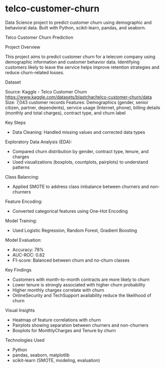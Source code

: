 # telco-customer-churn
Data Science project to predict customer churn using demographic and behavioral data. Built with Python, scikit-learn, pandas, and seaborn.

Telco Customer Churn Prediction

Project Overview

This project aims to predict customer churn for a telecom company using demographic information and customer behavior data. Identifying customers likely to leave the service helps improve retention strategies and reduce churn-related losses.

Dataset

Source: Kaggle - Telco Customer Churn https://www.kaggle.com/datasets/blastchar/telco-customer-churn/data
Size: 7,043 customer records
Features: Demographics (gender, senior citizen, partner, dependents), service usage (Internet, phone), billing details (monthly and total charges), contract type, and churn label

Key Steps
- Data Cleaning: Handled missing values and corrected data types

Exploratory Data Analysis (EDA):
- Compared churn distribution by gender, contract type, tenure, and charges
- Used visualizations (boxplots, countplots, pairplots) to understand patterns

Class Balancing:
- Applied SMOTE to address class imbalance between churners and non-churners

Feature Encoding:
- Converted categorical features using One-Hot Encoding

Model Training:
- Used Logistic Regression, Random Forest, Gradient Boosting

Model Evaluation:
- Accuracy: 78%
- AUC-ROC: 0.82
- F1-score: Balanced between churn and no-churn classes

Key Findings
- Customers with month-to-month contracts are more likely to churn
- Lower tenure is strongly associated with higher churn probability
- Higher monthly charges correlate with churn
- OnlineSecurity and TechSupport availability reduce the likelihood of churn

Visual Insights
- Heatmap of feature correlations with churn
- Pairplots showing separation between churners and non-churners
- Boxplots for MonthlyCharges and Tenure by churn

Technologies Used

- Python
- pandas, seaborn, matplotlib
- scikit-learn (SMOTE, modeling, evaluation)

